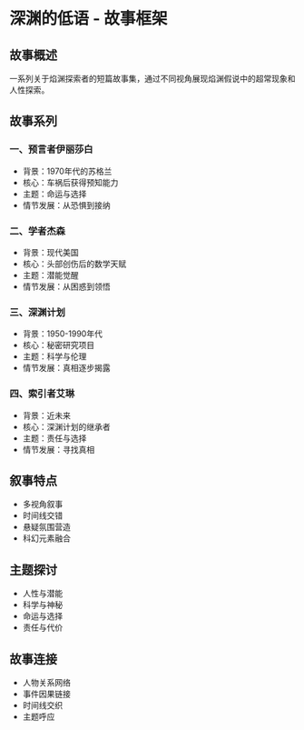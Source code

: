 # 深渊的低语 - 故事框架

## 故事概述
一系列关于焰渊探索者的短篇故事集，通过不同视角展现焰渊假说中的超常现象和人性探索。

## 故事系列

### 一、预言者伊丽莎白
- 背景：1970年代的苏格兰
- 核心：车祸后获得预知能力
- 主题：命运与选择
- 情节发展：从恐惧到接纳

### 二、学者杰森
- 背景：现代美国
- 核心：头部创伤后的数学天赋
- 主题：潜能觉醒
- 情节发展：从困惑到领悟

### 三、深渊计划
- 背景：1950-1990年代
- 核心：秘密研究项目
- 主题：科学与伦理
- 情节发展：真相逐步揭露

### 四、索引者艾琳
- 背景：近未来
- 核心：深渊计划的继承者
- 主题：责任与选择
- 情节发展：寻找真相

## 叙事特点
- 多视角叙事
- 时间线交错
- 悬疑氛围营造
- 科幻元素融合

## 主题探讨
- 人性与潜能
- 科学与神秘
- 命运与选择
- 责任与代价

## 故事连接
- 人物关系网络
- 事件因果链接
- 时间线交织
- 主题呼应